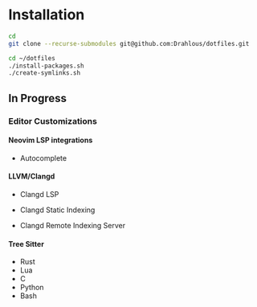 # Installation

```bash
cd
git clone --recurse-submodules git@github.com:Drahlous/dotfiles.git

cd ~/dotfiles
./install-packages.sh
./create-symlinks.sh
```



## In Progress


### Editor Customizations

#### Neovim LSP integrations
- Autocomplete

#### LLVM/Clangd
- Clangd LSP

- Clangd Static Indexing

- Clangd Remote Indexing Server

#### Tree Sitter
- Rust
- Lua
- C
- Python
- Bash



